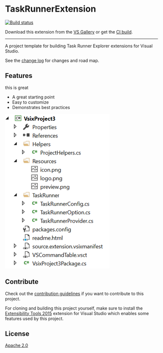 # TaskRunnerExtension

[![Build status](https://ci.appveyor.com/api/projects/status/25cfkng5hc4s9sit?svg=true)](https://ci.appveyor.com/project/madskristensen/taskrunnertemplate)

Download this extension from the [VS Gallery](https://visualstudiogallery.msdn.microsoft.com/20e4307e-e167-4bb5-8e99-6c5e5ce457ba)
or get the [CI build](http://vsixgallery.com/extension/e3f7a0d3-f521-4da8-8fa3-e3a07702328a/).

---------------------------------------

A project template for building Task Runner Explorer extensions for
Visual Studio.

See the [change log](CHANGELOG.md) for changes and road map.

## Features

this is great

- A great starting point
- Easy to customize
- Demonstrates best practices

![Solution Explorer](art/solution-explorer.png)


## Contribute
Check out the [contribution guidelines](.github/CONTRIBUTING.md)
if you want to contribute to this project.

For cloning and building this project yourself, make sure
to install the
[Extensibility Tools 2015](https://visualstudiogallery.msdn.microsoft.com/ab39a092-1343-46e2-b0f1-6a3f91155aa6)
extension for Visual Studio which enables some features
used by this project.

## License
[Apache 2.0](LICENSE)